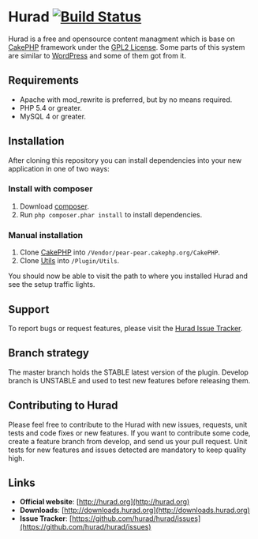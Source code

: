 # Hurad [![Build Status](https://secure.travis-ci.org/hurad/hurad.png)](http://travis-ci.org/hurad/hurad)
Hurad is a free and opensource content managment which is base on [CakePHP](http://cakephp.org) framework under
the [GPL2 License](https://github.com/hurad/hurad/blob/master/LICENSE.txt). Some parts of this system are similar to [WordPress](http://wordpress.org) and some of them got from it.

## Requirements ##

* Apache with mod_rewrite is preferred, but by no means required.
* PHP 5.4 or greater.
* MySQL 4 or greater.

## Installation ##

After cloning this repository you can install dependencies into your new application
in one of two ways:

### Install with composer

1. Download [composer](http://getcomposer.org/doc/00-intro.md).
2. Run `php composer.phar install` to install dependencies.

### Manual installation

1. Clone [CakePHP](https://github.com/cakephp/cakephp) into `/Vendor/pear-pear.cakephp.org/CakePHP`.
2. Clone [Utils](https://github.com/CakeDC/utils) into `/Plugin/Utils`.

You should now be able to visit the path to where you installed Hurad and see the
setup traffic lights.

## Support ##

To report bugs or request features, please visit the [Hurad Issue Tracker](https://github.com/hurad/hurad/issues).

## Branch strategy ##

The master branch holds the STABLE latest version of the plugin.
Develop branch is UNSTABLE and used to test new features before releasing them.

## Contributing to Hurad ##

Please feel free to contribute to the Hurad with new issues, requests, unit tests and code fixes or new features. If you want to contribute some code, create a feature branch from develop, and send us your pull request. Unit tests for new features and issues detected are mandatory to keep quality high.

## Links ##

  * **Official website**: [http://hurad.org](http://hurad.org)
  * **Downloads**: [http://downloads.hurad.org](http://downloads.hurad.org)
  * **Issue Tracker**: [https://github.com/hurad/hurad/issues](https://github.com/hurad/hurad/issues)